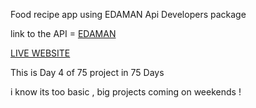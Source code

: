 Food recipe app using EDAMAN Api Developers package

link to the API  = [EDAMAN](https://developer.edamam.com/)

[LIVE WEBSITE](https://recipe75d4.vercel.app/)

This is Day 4 of 75 project in 75 Days

i know its too basic  , big projects coming on weekends !
